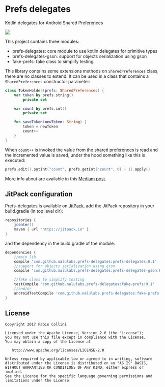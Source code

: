 # Prefs delegates
Kotlin delegates for Android Shared Preferences

[![](https://jitpack.io/v/nalulabs/prefs-delegates.svg)](https://jitpack.io/#nalulabs/prefs-delegates)

This project contains three modules:
 * prefs-delegates: core module to use kotlin delegates for primitive types
 * prefs-delegates-gson: support for objects serialization using gson
 * fake-prefs: fake class to simplify testing

This library contains some extensions methods on `SharedPreferences` class, there are no classes to extend.
It can be used in a class that contains a `SharedPreferences` constructor parameter:

```kotlin
class TokenHolder(prefs: SharedPreferences) {
    var token by prefs.string()
        private set

    var count by prefs.int()
        private set

    fun saveToken(newToken: String) {
        token = newToken
        count++
    }
}
```

When `count++` is invoked the value from the shared preferences is read and the incremented value is saved, 
under the hood something like this is executed:

```kotlin
prefs.edit().putInt("count", prefs.getInt("count", 0) + 1).apply()
```

More info about are available in this
[Medium post](https://hackernoon.com/kotlin-delegates-in-android-development-part-1-50346cf4aed7).

## JitPack configuration

Prefs-delegates is available on [JitPack](https://jitpack.io/#nalulabs/prefs-delegates),
add the JitPack repository in your build.gradle (in top level dir):
```gradle
repositories {
    jcenter()
    maven { url "https://jitpack.io" }
}
```
and the dependency in the build.gradle of the module:

```gradle
dependencies {
    //main lib
    compile 'com.github.nalulabs.prefs-delegates:prefs-delegates:0.1'
    //support for objects serialization using gson
    compile 'com.github.nalulabs.prefs-delegates:prefs-delegates-gson:0.1'

    //fake class to simplify testing
    testCompile 'com.github.nalulabs.prefs-delegates:fake-prefs:0.1'
    //and/or
    androidTestCompile 'com.github.nalulabs.prefs-delegates:fake-prefs:0.1'
}
```

## License

    Copyright 2017 Fabio Collini

    Licensed under the Apache License, Version 2.0 (the "License");
    you may not use this file except in compliance with the License.
    You may obtain a copy of the License at

       http://www.apache.org/licenses/LICENSE-2.0

    Unless required by applicable law or agreed to in writing, software
    distributed under the License is distributed on an "AS IS" BASIS,
    WITHOUT WARRANTIES OR CONDITIONS OF ANY KIND, either express or implied.
    See the License for the specific language governing permissions and
    limitations under the License.
